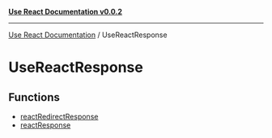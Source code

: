 [**Use React Documentation v0.0.2**](../README.md)

***

[Use React Documentation](../modules.md) / UseReactResponse

# UseReactResponse

## Functions

- [reactRedirectResponse](functions/reactRedirectResponse.md)
- [reactResponse](functions/reactResponse.md)
